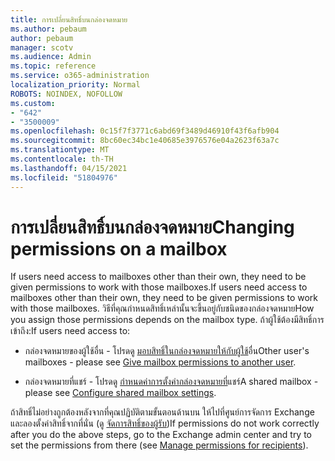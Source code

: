 ```yaml
---
title: การเปลี่ยนสิทธิ์บนกล่องจดหมาย
ms.author: pebaum
author: pebaum
manager: scotv
ms.audience: Admin
ms.topic: reference
ms.service: o365-administration
localization_priority: Normal
ROBOTS: NOINDEX, NOFOLLOW
ms.custom:
- "642"
- "3500009"
ms.openlocfilehash: 0c15f7f3771c6abd69f3489d46910f43f6afb904
ms.sourcegitcommit: 8bc60ec34bc1e40685e3976576e04a2623f63a7c
ms.translationtype: MT
ms.contentlocale: th-TH
ms.lasthandoff: 04/15/2021
ms.locfileid: "51804976"
---
```

# <a name="changing-permissions-on-a-mailbox"></a><span data-ttu-id="b9447-102">การเปลี่ยนสิทธิ์บนกล่องจดหมาย</span><span class="sxs-lookup"><span data-stu-id="b9447-102">Changing permissions on a mailbox</span></span>

<span data-ttu-id="b9447-103">If users need access to mailboxes other than their own, they need to be given permissions to work with those mailboxes.</span><span class="sxs-lookup"><span data-stu-id="b9447-103">If users need access to mailboxes other than their own, they need to be given permissions to work with those mailboxes.</span></span> <span data-ttu-id="b9447-104">วิธีที่คุณกําหนดสิทธิ์เหล่านั้นจะขึ้นอยู่กับชนิดของกล่องจดหมาย</span><span class="sxs-lookup"><span data-stu-id="b9447-104">How you assign those permissions depends on the mailbox type.</span></span> <span data-ttu-id="b9447-105">ถ้าผู้ใช้ต้องมีสิทธิ์การเข้าถึง:</span><span class="sxs-lookup"><span data-stu-id="b9447-105">If users need access to:</span></span>
  
- <span data-ttu-id="b9447-106">กล่องจดหมายของผู้ใช้อื่น - โปรดดู [มอบสิทธิ์ในกล่องจดหมายให้กับผู้ใช้](https://docs.microsoft.com/microsoft-365/admin/add-users/give-mailbox-permissions-to-another-user)อื่น</span><span class="sxs-lookup"><span data-stu-id="b9447-106">Other user's mailboxes - please see [Give mailbox permissions to another user](https://docs.microsoft.com/microsoft-365/admin/add-users/give-mailbox-permissions-to-another-user).</span></span>
    
- <span data-ttu-id="b9447-107">กล่องจดหมายที่แชร์ - โปรดดู [กําหนดค่าการตั้งค่ากล่องจดหมายที่](https://docs.microsoft.com/microsoft-365/admin/email/configure-a-shared-mailbox#add-or-remove-members)แชร์</span><span class="sxs-lookup"><span data-stu-id="b9447-107">A shared mailbox - please see [Configure shared mailbox settings](https://docs.microsoft.com/microsoft-365/admin/email/configure-a-shared-mailbox#add-or-remove-members).</span></span>
    
<span data-ttu-id="b9447-108">ถ้าสิทธิ์ไม่อย่างถูกต้องหลังจากที่คุณปฏิบัติตามขั้นตอนด้านบน ให้ไปที่ศูนย์การจัดการ Exchange และลองตั้งค่าสิทธิ์จากที่นั่น (ดู [จัดการสิทธิ์ของผู้รับ](https://technet.microsoft.com/library/jj919240%28v=exchg.150%29.aspx))</span><span class="sxs-lookup"><span data-stu-id="b9447-108">If permissions do not work correctly after you do the above steps, go to the Exchange admin center and try to set the permissions from there (see [Manage permissions for recipients](https://technet.microsoft.com/library/jj919240%28v=exchg.150%29.aspx)).</span></span>
  
